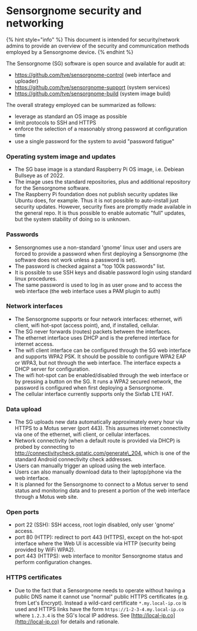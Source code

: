 # Sensorgnome security and networking

{% hint style="info" %}
This document is intended for security/network admins to provide an overview of the security and communication methods employed by a Sensorgnome devic&#x65;**.**
{% endhint %}

The Sensorgnome (SG) software is open source and available for audit at:

* https://github.com/tve/sensorgnome-control (web interface and uploader)
* https://github.com/tve/sensorgnome-support (system services)
* https://github.com/tve/sensorgnome-build (system image build)

The overall strategy employed can be summarized as follows:

* leverage as standard an OS image as possible
* limit protocols to SSH and HTTPS
* enforce the selection of a reasonably strong password at configuration time
* use a single password for the system to avoid "password fatigue"

### Operating system image and updates

* The SG base image is a standard Raspberry Pi OS image, i.e. Debiean Bullseye as of 2022.
* The image uses the standard repositories, plus and additional repository for the Sensorgnome software.
* The Raspberry Pi foundation does not publish security updates like Ubuntu does, for example. Thus it is not possible to auto-install just security updates. However, security fixes are promptly made available in the general repo. It is thus possible to enable automatic "full" updates, but the system stability of doing so is unknown.

### Passwords

* Sensorgnomes use a non-standard 'gnome' linux user and users are forced to provide a password when first deploying a Sensorgnome (the software does not work unless a password is set).
* The password is checked against a "top 100k passwords" list.
* It is possible to use SSH keys and disable password login using standard linux procedures.
* The same password is used to log in as user `gnome` and to access the web interface (the web interface uses a PAM plugin to auth)

### Network interfaces

* The Sensorgnome supports or four network interfaces: ethernet, wifi client, wifi hot-spot (access point), and, if installed, cellular.
* The SG never forwards (routes) packets between the interfaces.
* The ethernet interface uses DHCP and is the preferred interface for internet access.
* The wifi client interface can be configured through the SG web interface and supports WPA2 PSK. It should be possible to configure WPA2 EAP or WPA3, but not through the web interface. The interface expects a DHCP server for configuration.
* The wifi hot-spot can be enabled/disabled through the web interface or by pressing a button on the SG. It runs a WPA2 secured network, the password is configured when first deploying a Sensorgnome.
* The cellular interface currently supports only the Sixfab LTE HAT.

### Data upload

* The SG uploads new data automatically approximately every hour via HTTPS to a Motus server (port 443). This assumes internet connectivity via one of the ethernet, wifi client, or cellular interfaces.
* Network connectivity (when a default route is provided via DHCP) is probed by connecting to http://connectivitycheck.gstatic.com/generate\_204, which is one of the standard Android connectivity check addresses.
* Users can manually trigger an upload using the web interface.
* Users can also manually download data to their laptop/phone via the web interface.
* It is planned for the Sensorgnome to connect to a Motus server to send status and monitoring data and to present a portion of the web interface through a Motus web site.

### Open ports

* port 22 (SSH): SSH access, root login disabled, only user 'gnome' access.
* port 80 (HTTP): redirect to port 443 (HTTPS), except on the hot-spot interface where the Web UI is accessible via HTTP (security being provided by WiFi WPA2).
* port 443 (HTTPS): web interface to monitor Sensorgnome status and perform configuration changes.

### HTTPS certificates

* Due to the fact that a Sensorgnome needs to operate without having a public DNS name it cannot use "normal" public HTTPS certificates (e.g. from Let's Encrypt). Instead a wild-card certificate `*.my.local-ip.co` is used and HTTPS links have the form `https://1-2-3-4.my.local-ip.co` where `1.2.3.4` is the SG's local IP address. See [http://local-ip.co](http://local-ip.co) for details and rationale.
